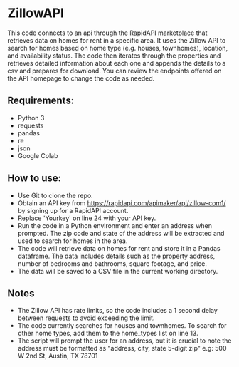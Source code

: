 # ZillowAPI
This code connects to an api through the RapidAPI marketplace that retrieves data on homes for rent in a specific area. It uses the Zillow API to search for homes based on home type (e.g. houses, townhomes), location, and availability status. The code then iterates through the properties and retrieves detailed information about each one and appends the details to a csv and prepares for download. You can review the endpoints offered on the API homepage to change the code as needed.

## Requirements:
- Python 3
- requests
- pandas
- re
- json
- Google Colab

## How to use:
- Use Git to clone the repo.
- Obtain an API key from https://rapidapi.com/apimaker/api/zillow-com1/ by signing up for a RapidAPI account.
- Replace 'Yourkey' on line 24 with your API key.
- Run the code in a Python environment and enter an address when prompted. The zip code and state of the address will be extracted and used to search for homes in the area.
- The code will retrieve data on homes for rent and store it in a Pandas dataframe. The data includes details such as the property address, number of bedrooms and bathrooms, square footage, and price.
- The data will be saved to a CSV file in the current working directory.
## Notes
- The Zillow API has rate limits, so the code includes a 1 second delay between requests to avoid exceeding the limit.
- The code currently searches for houses and townhomes. To search for other home types, add them to the home_types list on line 13.
- The script will prompt the user for an address, but it is crucial to note the address must be formatted as "address, city, state 5-digit zip" e.g: 500 W 2nd St, Austin, TX 78701
